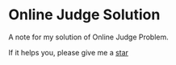 # Online Judge Solution

A note for my solution of Online Judge Problem.

If it helps you, please give me a [star](https://github.com/h-hg/oj-solution)